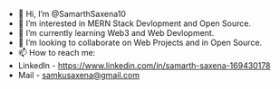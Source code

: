 - 👋 Hi, I’m @SamarthSaxena10
- 👀 I’m interested in MERN Stack Devlopment and Open Source.
- 🌱 I’m currently learning Web3 and Web Devlopment.
- 💞️ I’m looking to collaborate on Web Projects and in Open Source.
- 📫 How to reach me:
- Linkedln - https://www.linkedin.com/in/samarth-saxena-169430178
- Mail - samkusaxena@gmail.com

<!---
SamarthSaxena10/SamarthSaxena10 is a ✨ special ✨ repository because its `README.md` (this file) appears on your GitHub profile.
You can click the Preview link to take a look at your changes.
--->
